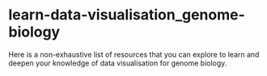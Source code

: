 # learn-data-visualisation_genome-biology ###

Here is a non-exhaustive list of resources that you can explore to learn and deepen your knowledge of data visualisation for genome biology.
